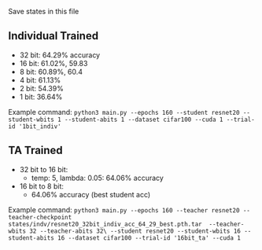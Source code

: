 Save states in this file

## Individual Trained
* 32 bit: 64.29% accuracy
* 16 bit: 61.02%, 59.83
* 8 bit: 60.89%, 60.4
* 4 bit: 61.13%
* 2 bit: 54.39%
* 1 bit: 36.64%

Example command:
`python3 main.py --epochs 160 --student resnet20 --student-wbits 1 --student-abits 1 --dataset cifar100 --cuda 1 --trial-id '1bit_indiv'`

## TA Trained
* 32 bit to 16 bit:
    * temp: 5, lambda: 0.05: 64.06% accuracy
* 16 bit to 8 bit:
    * 64.06% accuracy (best student acc)

Example command:
`python3 main.py --epochs 160 --teacher resnet20 --teacher-checkpoint states/indv/resnet20_32bit_indiv_acc_64_29_best.pth.tar  --teacher-wbits 32 --teacher-abits 32\
  --student resnet20 --student-wbits 16 --student-abits 16 --dataset cifar100 --trial-id '16bit_ta' --cuda 1`
